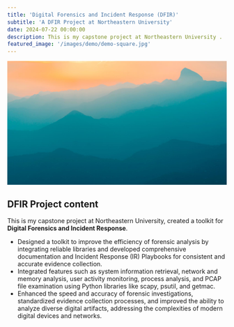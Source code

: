 ```yaml
---
title: 'Digital Forensics and Incident Response (DFIR)'
subtitle: 'A DFIR Project at Northeastern University'
date: 2024-07-22 00:00:00
description: This is my capstone project at Northeastern University .
featured_image: '/images/demo/demo-square.jpg'
---
```


![](/images/demo/demo-landscape.jpg)

## DFIR Project content

This is my capstone project at Northeastern University, created a toolkit for **Digital Forensics and Incident Response**.

* Designed a toolkit to improve the efficiency of forensic analysis by integrating reliable libraries and developed comprehensive documentation and Incident Response (IR) Playbooks for consistent and accurate evidence collection. 
* Integrated features such as system information retrieval, network and memory analysis, user activity monitoring, process analysis, and PCAP file examination using Python libraries like scapy, psutil, and getmac.
* Enhanced the speed and accuracy of forensic investigations, standardized evidence collection processes, and improved the ability to analyze diverse digital artifacts, addressing the complexities of modern digital devices and networks.

